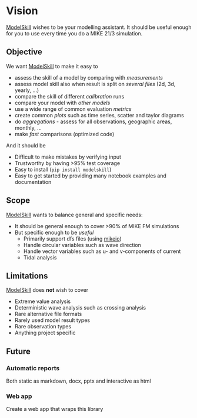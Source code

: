 # Vision

[ModelSkill](https://github.com/DHI/modelskill) wishes to be your modelling assistant. It should be useful enough for you to use every time you do a MIKE 21/3 simulation. 


## Objective

We want [ModelSkill](https://github.com/DHI/modelskill) to make it easy to 

* assess the skill of a model by comparing with *measurements*
* assess model skill also when result is split on *several files* (2d, 3d, yearly, ...)
* compare the skill of different *calibration* runs
* compare your model with *other models*
* use a wide range of common evaluation *metrics* 
* create common *plots* such as time series, scatter and taylor diagrams
* do *aggregations* - assess for all observations, geographic areas, monthly, ...
* make *fast* comparisons (optimized code)

And it should be 

* Difficult to make mistakes by verifying input 
* Trustworthy by having >95% test coverage 
* Easy to install (`pip install modelskill`)
* Easy to get started by providing many notebook examples and documentation


## Scope 

[ModelSkill](https://github.com/DHI/modelskill) wants to balance general and specific needs: 

* It should be general enough to cover >90% of MIKE FM simulations
* But specific enough to be *useful*
    - Primarily support dfs files (using [mikeio](https://github.com/DHI/mikeio))
    - Handle circular variables such as wave direction
    - Handle vector variables such as u- and v-components of current
    - Tidal analysis



## Limitations

[ModelSkill](https://github.com/DHI/modelskill) does **not** wish to cover 

* Extreme value analysis
* Deterministic wave analysis such as crossing analysis
* Rare alternative file formats
* Rarely used model result types 
* Rare observation types
* Anything project specific

## Future

### Automatic reports
Both static as markdown, docx, pptx and interactive as html

### Web app
Create a web app that wraps this library 

